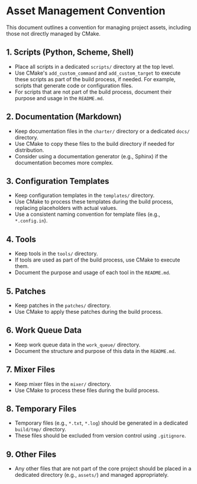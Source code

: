 # Asset Management Convention

This document outlines a convention for managing project assets, including those not directly managed by CMake.

## 1. Scripts (Python, Scheme, Shell)

*   Place all scripts in a dedicated `scripts/` directory at the top level.
*   Use CMake's `add_custom_command` and `add_custom_target` to execute these scripts as part of the build process, if needed. For example, scripts that generate code or configuration files.
*   For scripts that are not part of the build process, document their purpose and usage in the `README.md`.

## 2. Documentation (Markdown)

*   Keep documentation files in the `charter/` directory or a dedicated `docs/` directory.
*   Use CMake to copy these files to the build directory if needed for distribution.
*   Consider using a documentation generator (e.g., Sphinx) if the documentation becomes more complex.

## 3. Configuration Templates

*   Keep configuration templates in the `templates/` directory.
*   Use CMake to process these templates during the build process, replacing placeholders with actual values.
*   Use a consistent naming convention for template files (e.g., `*.config.in`).

## 4. Tools

*   Keep tools in the `tools/` directory.
*   If tools are used as part of the build process, use CMake to execute them.
*   Document the purpose and usage of each tool in the `README.md`.

## 5. Patches

*   Keep patches in the `patches/` directory.
*   Use CMake to apply these patches during the build process.

## 6. Work Queue Data

*   Keep work queue data in the `work_queue/` directory.
*   Document the structure and purpose of this data in the `README.md`.

## 7. Mixer Files

*   Keep mixer files in the `mixer/` directory.
*   Use CMake to process these files during the build process.

## 8. Temporary Files

*   Temporary files (e.g., `*.txt`, `*.log`) should be generated in a dedicated `build/tmp/` directory.
*   These files should be excluded from version control using `.gitignore`.

## 9. Other Files

*   Any other files that are not part of the core project should be placed in a dedicated directory (e.g., `assets/`) and managed appropriately.